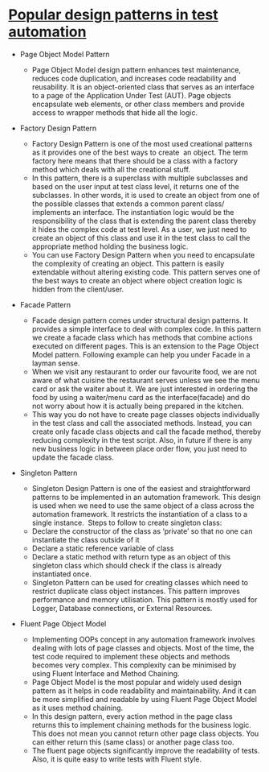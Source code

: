 # [Popular design patterns in test automation](https://www.browserstack.com/guide/design-patterns-in-automation-framework)

* Page Object Model Pattern
    * Page Object Model design pattern enhances test maintenance, reduces code duplication, and increases code readability and reusability. It is an object-oriented class that serves as an interface to a page of the Application Under Test (AUT). Page objects encapsulate web elements, or other class members and provide access to wrapper methods that hide all the logic.

* Factory Design Pattern
    * Factory Design Pattern is one of the most used creational patterns as it provides one of the best ways to create  an object. The term factory here means that there should be a class with a factory method which deals with all the creational stuff. 
    * In this pattern, there is a superclass with multiple subclasses and based on the user input at test class level, it returns one of the subclasses. In other words, it is used to create an object from one of the possible classes that extends a common parent class/ implements an interface. The instantiation logic would be the responsibility of the class that is extending the parent class thereby it hides the complex code at test level. As a user, we just need to create an object of this class and use it in the test class to call the appropriate method holding the business logic.
    * You can use Factory Design Pattern when you need to encapsulate the complexity of creating an object. This pattern is easily extendable without altering existing code. This pattern serves one of the best ways to create an object where object creation logic is hidden from the client/user.

* Facade Pattern
    * Facade design pattern comes under structural design patterns. It provides a simple interface to deal with complex code. In this pattern we create a facade class which has methods that combine actions executed on different pages. This is an extension to the Page Object Model pattern. Following example can help you under Facade in a layman sense.
    * When we visit any restaurant to order our favourite food, we are not aware of what cuisine the restaurant serves unless we see the menu card or ask the waiter about it. We are just interested in ordering the food by using a waiter/menu card as the interface(facade) and do not worry about how it is actually being prepared in the kitchen. 
    * This way you do not have to create page classes objects individually in the test class and call the associated methods. Instead, you can create only facade class objects and call the facade method, thereby reducing complexity in the test script. Also, in future if there is any new business logic in between place order flow, you just need to update the facade class.


* Singleton Pattern
    * Singleton Design Pattern is one of the easiest and straightforward patterns to be implemented in an automation framework. This design is used when we need to use the same object of a class across the automation framework. It restricts the instantiation of a class to a single instance.  Steps to follow to create singleton class:
    * Declare the constructor of the class as ‘private’ so that no one can instantiate the class outside of it
    * Declare a static reference variable of class
    * Declare a static method with return type as an object of this singleton class which should check if the class is already instantiated once.
    * Singleton Pattern can be used for creating classes which need to restrict duplicate class object instances. This pattern improves performance and memory utilisation. This pattern is mostly used for Logger, Database connections, or External Resources.  



* Fluent Page Object Model
    * Implementing OOPs concept in any automation framework involves dealing with lots of page classes and objects. Most of the time, the test code required to implement these objects and methods becomes very complex. This complexity can be minimised by using Fluent Interface and Method Chaining. 
    * Page Object Model is the most popular and widely used design pattern as it helps in code readability and maintainability. And it can be more simplified and readable by using Fluent Page Object Model as it uses method chaining.
    * In this design pattern, every action method in the page class returns this to implement chaining methods for the business logic. This does not mean you cannot return other page class objects. You can either return this (same class) or another page class too.
    * The fluent page objects significantly improve the readability of tests. Also, it is quite easy to write tests with Fluent style. 

